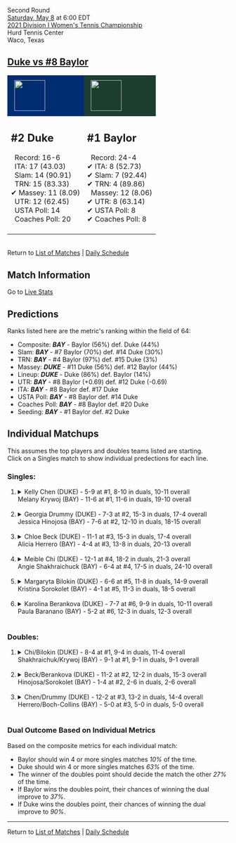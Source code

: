 Second Round  
[Saturday, May 8](../../schedule/05-08.md) at 6:00 EDT  
[2021 Division I Women's Tennis Championship](../index.md)  
Hurd Tennis Center  
Waco, Texas  
## [Duke vs #8 Baylor](https://www.ncaa.com/game/5833682)  

<table><tr style="background-color: #d9d9d9 !important"><td style="background-color: #002D72 !important"><img src="https://www.ncaa.com/sites/default/files/images/logos/schools/d/duke.70.png" width="70" height="70" style="padding: 8px;" /></td><td style="background-color: #1B3E30 !important"><img src="https://www.ncaa.com/sites/default/files/images/logos/schools/b/baylor.70.png" width="70" height="70" style="padding: 8px;" /></td></tr><tr>
<td>  

<h2>#2 Duke</h2>  
&nbsp; Record: 16-6<br>  
&nbsp; ITA: 17 (43.03)<br>  
&nbsp; Slam: 14 (90.91)<br>  
&nbsp; TRN: 15 (83.33)<br>  
&#10004; Massey: 11 (8.09)<br>  
&nbsp; UTR: 12 (62.45)<br>  
&nbsp; USTA Poll: 14<br>  
&nbsp; Coaches Poll: 20<br>  
<br>  

</td>
<td>  

<h2>#1 Baylor</h2>  
&nbsp; Record: 24-4<br>  
&#10004; ITA: 8 (52.73)<br>  
&#10004; Slam: 7 (92.44)<br>  
&#10004; TRN: 4 (89.86)<br>  
&nbsp; Massey: 12 (8.06)<br>  
&#10004; UTR: 8 (63.14)<br>  
&#10004; USTA Poll: 8<br>  
&#10004; Coaches Poll: 8<br>  
<br>  

</td>
</tr></table>  


<br>Return to [List of Matches](../index.md) &#124; [Daily Schedule](../../schedule/05-08.md)

## Match Information  
Go to [Live Stats](http://www.sidearmstats.com/baylor/wten/)  

## Predictions  

Ranks listed here are the metric's ranking within the field of 64:  
- Composite: ***BAY*** - Baylor (56%) def. Duke (44%)  
- Slam: ***BAY*** - #7 Baylor (70%) def. #14 Duke (30%)  
- TRN: ***BAY*** - #4 Baylor (97%) def. #15 Duke (3%)  
- Massey: ***DUKE*** - #11 Duke (56%) def. #12 Baylor (44%)  
- Lineup: ***DUKE*** - Duke (86%) def. Baylor (14%)  
- UTR: ***BAY*** - #8 Baylor (+0.69) def. #12 Duke (-0.69)  
- ITA: ***BAY*** - #8 Baylor def. #17 Duke  
- USTA Poll: ***BAY*** - #8 Baylor def. #14 Duke  
- Coaches Poll: ***BAY*** - #8 Baylor def. #20 Duke  
- Seeding: ***BAY*** - #1 Baylor def. #2 Duke  

## Individual Matchups  
This assumes the top players and doubles teams listed are starting.  
Click on a Singles match to show individual predections for each line.  

### Singles:  

<ol>
<li><details>
<summary markdown="span">Kelly Chen (DUKE) - 5-9 at #1, 8-10 in duals, 10-11 overall<br>Melany Krywoj (BAY) - 11-6 at #1, 11-6 in duals, 19-10 overall</summary>
<h4>Predictions</h4><ul>
<li>Composite: <b><i>DUKE</i></b> - Chen (55%) def. Krywoj (45%)</li>  
<li>Slam: <b><i>DUKE</i></b> - Chen (65%) def. Krywoj (35%)</li>  
<li>TRN: <b><i>DUKE</i></b> - Chen (61%) def. Krywoj (39%)</li>  
<li>Massey: <b><i>DUKE</i></b> - Chen (55%) def. Krywoj (45%)</li>  
<li>UTR: <b><i>BAY</i></b> - Krywoj (62%) def. Chen (38%)</li>  
<li>ITA: <b><i>DUKE</i></b> - Chen (12.42) def. Krywoj (8.77)</li>  
</ul>
</details>&nbsp;</li>
<li><details>
<summary markdown="span">Georgia Drummy (DUKE) - 7-3 at #2, 15-3 in duals, 17-4 overall<br>Jessica Hinojosa (BAY) - 7-6 at #2, 12-10 in duals, 18-15 overall</summary>
<h4>Predictions</h4><ul>
<li>Composite: <b><i>DUKE</i></b> - Drummy (90%) def. Hinojosa (10%)</li>  
<li>Slam: <b><i>DUKE</i></b> - Drummy (89%) def. Hinojosa (11%)</li>  
<li>TRN: <b><i>DUKE</i></b> - Drummy (87%) def. Hinojosa (13%)</li>  
<li>Massey: <b><i>DUKE</i></b> - Drummy (92%) def. Hinojosa (8%)</li>  
<li>UTR: <b><i>DUKE</i></b> - Drummy (91%) def. Hinojosa (9%)</li>  
<li>ITA: <b><i>DUKE</i></b> - Drummy (24.14) def. Hinojosa (3.62)</li>  
</ul>
</details>&nbsp;</li>
<li><details>
<summary markdown="span">Chloe Beck (DUKE) - 11-1 at #3, 15-3 in duals, 17-4 overall<br>Alicia Herrero (BAY) - 4-4 at #3, 13-8 in duals, 20-13 overall</summary>
<h4>Predictions</h4><ul>
<li>Composite: <b><i>DUKE</i></b> - Beck (74%) def. Herrero (26%)</li>  
<li>Slam: <b><i>DUKE</i></b> - Beck (74%) def. Herrero (26%)</li>  
<li>TRN: <b><i>DUKE</i></b> - Beck (77%) def. Herrero (23%)</li>  
<li>Massey: <b><i>DUKE</i></b> - Beck (73%) def. Herrero (27%)</li>  
<li>UTR: <b><i>DUKE</i></b> - Beck (72%) def. Herrero (28%)</li>  
<li>ITA: <b><i>DUKE</i></b> - Beck (15.35) def. Herrero (2.87)</li>  
</ul>
</details>&nbsp;</li>
<li><details>
<summary markdown="span">Meible Chi (DUKE) - 12-1 at #4, 18-2 in duals, 21-3 overall<br>Angie Shakhraichuck (BAY) - 6-4 at #4, 17-5 in duals, 24-10 overall</summary>
<h4>Predictions</h4><ul>
<li>Composite: <b><i>DUKE</i></b> - Chi (80%) def. Shakhraichuck (20%)</li>  
<li>Slam: <b><i>DUKE</i></b> - Chi (80%) def. Shakhraichuck (20%)</li>  
<li>TRN: <b><i>DUKE</i></b> - Chi (86%) def. Shakhraichuck (14%)</li>  
<li>Massey: <b><i>DUKE</i></b> - Chi (73%) def. Shakhraichuck (27%)</li>  
<li>UTR: <b><i>DUKE</i></b> - Chi (81%) def. Shakhraichuck (19%)</li>  
<li>ITA: <b><i>DUKE</i></b> - Chi (15.20) def. Shakhraichuck (1.88)</li>  
</ul>
</details>&nbsp;</li>
<li><details>
<summary markdown="span">Margaryta Bilokin (DUKE) - 6-6 at #5, 11-8 in duals, 14-9 overall<br>Kristina Sorokolet (BAY) - 4-1 at #5, 11-3 in duals, 18-5 overall</summary>
<h4>Predictions</h4><ul>
<li>Composite: <b><i>DUKE</i></b> - Bilokin (69%) def. Sorokolet (31%)</li>  
<li>Slam: <b><i>DUKE</i></b> - Bilokin (69%) def. Sorokolet (31%)</li>  
<li>TRN: <b><i>DUKE</i></b> - Bilokin (67%) def. Sorokolet (33%)</li>  
<li>Massey: <b><i>DUKE</i></b> - Bilokin (60%) def. Sorokolet (40%)</li>  
<li>UTR: <b><i>DUKE</i></b> - Bilokin (80%) def. Sorokolet (20%)</li>  
<li>ITA: <b><i>DUKE</i></b> - Bilokin (2.72) def. Sorokolet (1.95)</li>  
</ul>
</details>&nbsp;</li>
<li><details>
<summary markdown="span">Karolina Berankova (DUKE) - 7-7 at #6, 9-9 in duals, 10-11 overall<br>Paula Baranano (BAY) - 5-2 at #6, 12-3 in duals, 12-3 overall</summary>
<h4>Predictions</h4><ul>
<li>Composite: <b><i>BAY</i></b> - Baranano (91%) def. Berankova (9%)</li>  
<li>Slam: <b><i>BAY</i></b> - Baranano (90%) def. Berankova (10%)</li>  
<li>TRN: <b><i>BAY</i></b> - Baranano (92%) def. Berankova (8%)</li>  
<li>Massey: <b><i>BAY</i></b> - Baranano (88%) def. Berankova (12%)</li>  
<li>UTR: <b><i>BAY</i></b> - Baranano (92%) def. Berankova (8%)</li>  
<li>ITA: <b><i>BAY</i></b> - Baranano (2.52) def. Berankova (0.00)</li>  
</ul>
</details>&nbsp;</li>
</ol>

### Doubles:  

<ol>
<li><details>
<summary markdown="span">Chi/Bilokin (DUKE) - 8-4 at #1, 9-4 in duals, 11-4 overall<br>Shakhraichuk/Krywoj (BAY) - 9-1 at #1, 9-1 in duals, 9-1 overall</summary>
<br>Sorry, we don't have any metrics for this match
</details>&nbsp;</li>
<li><details>
<summary markdown="span">Beck/Berankova (DUKE) - 11-2 at #2, 12-2 in duals, 15-3 overall<br>Hinojosa/Sorokolet (BAY) - 1-4 at #2, 2-6 in duals, 2-6 overall</summary>
<br>Sorry, we don't have any metrics for this match
</details>&nbsp;</li>
<li><details>
<summary markdown="span">Chen/Drummy (DUKE) - 12-2 at #3, 13-2 in duals, 14-4 overall<br>Herrero/Boch-Collins (BAY) - 5-0 at #3, 5-0 in duals, 5-0 overall</summary>
<br>Sorry, we don't have any metrics for this match
</details>&nbsp;</li>
</ol>

### Dual Outcome Based on Individual Metrics  
  
Based on the composite metrics for each individual match:  
- Baylor should win 4 or more singles matches *10%* of the time.  
- Duke should win 4 or more singles matches *63%* of the time.  
- The winner of the doubles point should decide the match the other *27%* of the time.  
- If Baylor wins the doubles point, their chances of winning the dual improve to *37%*.  
- If Duke wins the doubles point, their chances of winning the dual improve to *90%*.  
  
------

Return to [List of Matches](../index.md) &#124; [Daily Schedule](../../schedule/05-08.md)  
